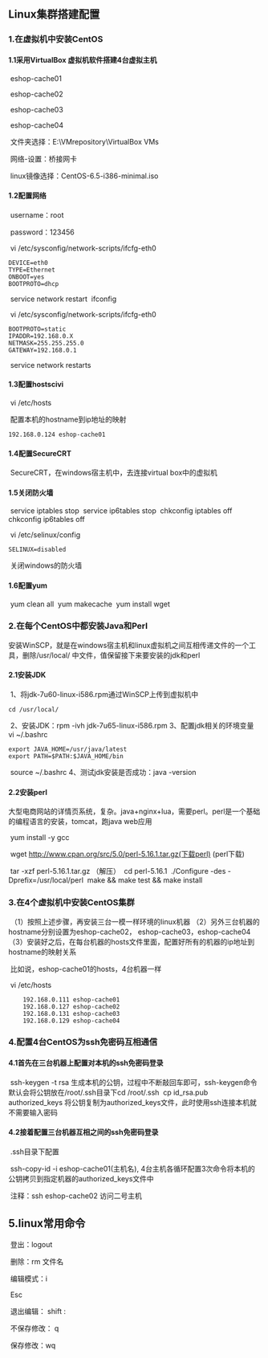 ##  			Linux集群搭建配置

### 1.在虚拟机中安装CentOS

#### 1.1采用VirtualBox 虚拟机软件搭建4台虚拟主机

​	eshop-cache01

​	eshop-cache02

​	eshop-cache03

​	eshop-cache04

​	文件夹选择：E:\VMrepository\VirtualBox VMs

​	网络-设置：桥接网卡

​	linux镜像选择：CentOS-6.5-i386-minimal.iso

#### 1.2配置网络

​	username：root

​	password：123456

​	vi /etc/sysconfig/network-scripts/ifcfg-eth0

```linux
DEVICE=eth0
TYPE=Ethernet
ONBOOT=yes
BOOTPROTO=dhcp
```

​	service network restart
​	ifconfig

​	vi /etc/sysconfig/network-scripts/ifcfg-eth0

```Linux
BOOTPROTO=static
IPADDR=192.168.0.X
NETMASK=255.255.255.0
GATEWAY=192.168.0.1
```

​	service network restarts

#### 1.3配置hostscivi

​	vi /etc/hosts

​	配置本机的hostname到ip地址的映射

```Linux
192.168.0.124 eshop-cache01
```

#### 1.4配置SecureCRT

​	SecureCRT，在windows宿主机中，去连接virtual box中的虚拟机

#### 1.5关闭防火墙

​	service iptables stop
​	service ip6tables stop
​	chkconfig iptables off
​	chkconfig ip6tables off	

​	vi /etc/selinux/config

```
SELINUX=disabled
```

​	关闭windows的防火墙

#### 1.6配置yum

​	yum clean all
​	yum makecache
​	yum install wget

### 2.在每个CentOS中都安装Java和Perl

​	安装WinSCP，就是在windows宿主机和linux虚拟机之间互相传递文件的一个工具，删除/usr/local/ 中文件，值保留接下来要安装的jdk和perl

#### 2.1安装JDK

​	1、将jdk-7u60-linux-i586.rpm通过WinSCP上传到虚拟机中

    cd /usr/local/
​	2、安装JDK：rpm -ivh jdk-7u65-linux-i586.rpm
​	3、配置jdk相关的环境变量
​	vi ~/.bashrc

```linux
export JAVA_HOME=/usr/java/latest
export PATH=$PATH:$JAVA_HOME/bin
```


​	source ~/.bashrc
4、测试jdk安装是否成功：java -version

#### 2.2安装perl

​	大型电商网站的详情页系统，复杂。java+nginx+lua，需要perl。perl是一个基础的编程语言的安装，tomcat，跑java web应用

​	yum install -y gcc

​	wget http://www.cpan.org/src/5.0/perl-5.16.1.tar.gz(下载perl)	(perl下载)

​	tar -xzf perl-5.16.1.tar.gz （解压）
​	cd perl-5.16.1
​	./Configure -des -Dprefix=/usr/local/perl
​	make && make test && make install

### 3.在4个虚拟机中安装CentOS集群

​	（1）按照上述步骤，再安装三台一模一样环境的linux机器
​	（2）另外三台机器的hostname分别设置为eshop-cache02，	eshop-cache03，eshop-cache04
​	（3）安装好之后，在每台机器的hosts文件里面，配置好所有的机器的ip地址到hostname的映射关系

​	比如说，eshop-cache01的hosts，4台机器一样

​	vi  /etc/hosts

```linux
	192.168.0.111 eshop-cache01
	192.168.0.127 eshop-cache02
	192.168.0.131 eshop-cache03
    192.168.0.129 eshop-cache04
```

### 4.配置4台CentOS为ssh免密码互相通信

#### 4.1首先在三台机器上配置对本机的ssh免密码登录

​	ssh-keygen -t rsa
​	生成本机的公钥，过程中不断敲回车即可，ssh-keygen命令默认会将公钥放在/root/.ssh目录下
​	cd /root/.ssh
​	cp id_rsa.pub authorized_keys
​	将公钥复制为authorized_keys文件，此时使用ssh连接本机就不需要输入密码

#### 4.2接着配置三台机器互相之间的ssh免密码登录

​	.ssh目录下配置

​	ssh-copy-id -i   eshop-cache01(主机名), 4台主机各循环配置3次命令将本机的公钥拷贝到指定机器的authorized_keys文件中

​	注释：ssh eshop-cache02 访问二号主机

## 5.linux常用命令

​	登出：logout

​	删除：rm  文件名

​	编辑模式：i

​	Esc

​	退出编辑： shift :

​	不保存修改： q

​	保存修改：wq

​	



